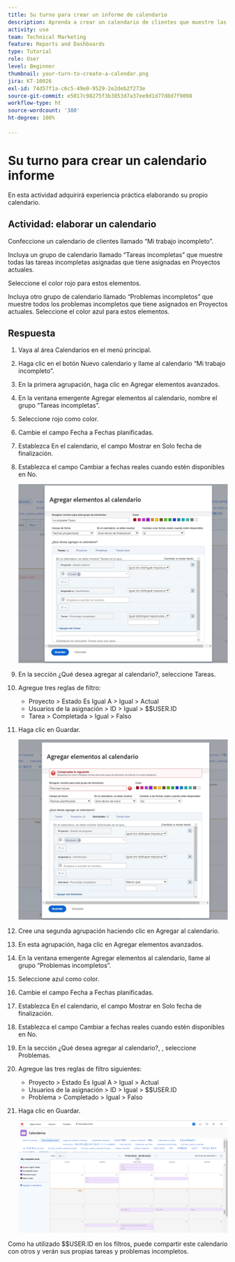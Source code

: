 ```yaml
---
title: Su turno para crear un informe de calendario
description: Aprenda a crear un calendario de clientes que muestre las tareas y los problemas incompletos.
activity: use
team: Technical Marketing
feature: Reports and Dashboards
type: Tutorial
role: User
level: Beginner
thumbnail: your-turn-to-create-a-calendar.png
jira: KT-10026
exl-id: 74d57f1a-c6c5-49e0-9529-2e2deb2f273e
source-git-commit: e5017c98275f3b3853d7a37ee9d1d77d8d7f9098
workflow-type: ht
source-wordcount: '380'
ht-degree: 100%

---
```


# Su turno para crear un calendario informe

En esta actividad adquirirá experiencia práctica elaborando su propio calendario.

## Actividad: elaborar un calendario

Confeccione un calendario de clientes llamado “Mi trabajo incompleto”.

Incluya un grupo de calendario llamado “Tareas incompletas” que muestre todas las tareas incompletas asignadas que tiene asignadas en Proyectos actuales.

Seleccione el color rojo para estos elementos.

Incluya otro grupo de calendario llamado “Problemas incompletos” que muestre todos los problemas incompletos que tiene asignados en Proyectos actuales. Seleccione el color azul para estos elementos.

## Respuesta

1. Vaya al área Calendarios en el menú principal.
1. Haga clic en el botón Nuevo calendario y llame al calendario “Mi trabajo incompleto”.
1. En la primera agrupación, haga clic en Agregar elementos avanzados.
1. En la ventana emergente Agregar elementos al calendario, nombre el grupo “Tareas incompletas”.
1. Seleccione rojo como color.
1. Cambie el campo Fecha a Fechas planificadas.
1. Establezca En el calendario, el campo Mostrar en Solo fecha de finalización.
1. Establezca el campo Cambiar a fechas reales cuando estén disponibles en No.

   ![Imagen de la pantalla para agregar elementos a un calendario](assets/calendar-activity-1.png)

1. En la sección ¿Qué desea agregar al calendario?, seleccione Tareas.
1. Agregue tres reglas de filtro:

   * Proyecto > Estado Es Igual A > Igual > Actual
   * Usuarios de la asignación > ID > Igual > $$USER.ID
   * Tarea > Completada > Igual > Falso

1. Haga clic en Guardar.

   ![Imagen de la pantalla para agregar elementos a un calendario](assets/calendar-activity-2.png)

1. Cree una segunda agrupación haciendo clic en Agregar al calendario.
1. En esta agrupación, haga clic en Agregar elementos avanzados.
1. En la ventana emergente Agregar elementos al calendario, llame al grupo “Problemas incompletos”.
1. Seleccione azul como color.
1. Cambie el campo Fecha a Fechas planificadas.
1. Establezca En el calendario, el campo Mostrar en Solo fecha de finalización.
1. Establezca el campo Cambiar a fechas reales cuando estén disponibles en No.
1. En la sección ¿Qué desea agregar al calendario?, , seleccione Problemas.
1. Agregue las tres reglas de filtro siguientes:

   * Proyecto > Estado Es Igual A > Igual > Actual
   * Usuarios de la asignación > ID > Igual > $$USER.ID
   * Problema > Completado > Igual > Falso

1. Haga clic en Guardar.

   ![Imagen de la pantalla para agregar elementos a un calendario](assets/calendar-activity-3.png)

Como ha utilizado $$USER.ID en los filtros, puede compartir este calendario con otros y verán sus propias tareas y problemas incompletos.

